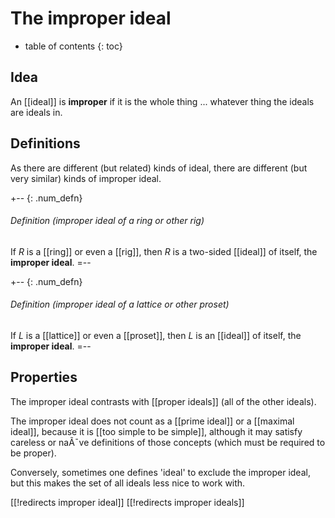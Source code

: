 
# The improper ideal
* table of contents
{: toc}

## Idea

An [[ideal]] is __improper__ if it is the whole thing ... whatever thing the ideals are ideals in.


## Definitions

As there are different (but related) kinds of ideal, there are different (but very similar) kinds of improper ideal.

+-- {: .num_defn}
###### Definition (improper ideal of a ring or other rig)

If $R$ is a [[ring]] or even a [[rig]], then $R$ is a two-sided [[ideal]] of itself, the __improper ideal__.
=--

+-- {: .num_defn}
###### Definition (improper ideal of a lattice or other proset)

If $L$ is a [[lattice]] or even a [[proset]], then $L$ is an [[ideal]] of itself, the __improper ideal__.
=--


## Properties

The improper ideal contrasts with [[proper ideals]] (all of the other ideals).

The improper ideal does not count as a [[prime ideal]] or a [[maximal ideal]], because it is [[too simple to be simple]], although it may satisfy careless or naÃ¯ve definitions of those concepts (which must be required to be proper).

Conversely, sometimes one defines 'ideal' to exclude the improper ideal, but this makes the set of all ideals less nice to work with.


[[!redirects improper ideal]]
[[!redirects improper ideals]]
